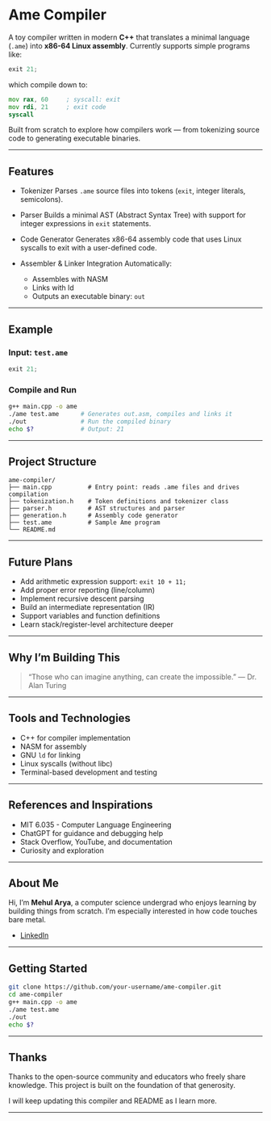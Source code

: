 # Ame Compiler

A toy compiler written in modern **C++** that translates a minimal language (`.ame`) into **x86-64 Linux assembly**. Currently supports simple programs like:

```c
exit 21;
```

which compile down to:

```asm
mov rax, 60     ; syscall: exit  
mov rdi, 21     ; exit code  
syscall
```

Built from scratch to explore how compilers work — from tokenizing source code to generating executable binaries.

---

## Features

* Tokenizer
  Parses `.ame` source files into tokens (`exit`, integer literals, semicolons).

* Parser
  Builds a minimal AST (Abstract Syntax Tree) with support for integer expressions in `exit` statements.

* Code Generator
  Generates x86-64 assembly code that uses Linux syscalls to exit with a user-defined code.

* Assembler & Linker Integration
  Automatically:

  * Assembles with NASM
  * Links with ld
  * Outputs an executable binary: `out`

---

## Example

### Input: `test.ame`

```c
exit 21;
```

### Compile and Run

```bash
g++ main.cpp -o ame
./ame test.ame      # Generates out.asm, compiles and links it
./out               # Run the compiled binary
echo $?             # Output: 21
```

---

## Project Structure

```
ame-compiler/
├── main.cpp          # Entry point: reads .ame files and drives compilation
├── tokenization.h    # Token definitions and tokenizer class
├── parser.h          # AST structures and parser
├── generation.h      # Assembly code generator
├── test.ame          # Sample Ame program
└── README.md
```

---

## Future Plans

* Add arithmetic expression support: `exit 10 + 11;`
* Add proper error reporting (line/column)
* Implement recursive descent parsing
* Build an intermediate representation (IR)
* Support variables and function definitions
* Learn stack/register-level architecture deeper

---

## Why I’m Building This

> “Those who can imagine anything, can create the impossible.”
> — Dr. Alan Turing

---

## Tools and Technologies

* C++ for compiler implementation
* NASM for assembly
* GNU `ld` for linking
* Linux syscalls (without libc)
* Terminal-based development and testing

---

## References and Inspirations

* MIT 6.035 - Computer Language Engineering
* ChatGPT for guidance and debugging help
* Stack Overflow, YouTube, and documentation
* Curiosity and exploration

---

## About Me

Hi, I’m **Mehul Arya**, a computer science undergrad who enjoys learning by building things from scratch. I’m especially interested in how code touches bare metal.

* [LinkedIn](https://www.linkedin.com/in/mehularya/)

---

## Getting Started

```bash
git clone https://github.com/your-username/ame-compiler.git
cd ame-compiler
g++ main.cpp -o ame
./ame test.ame
./out
echo $?
```

---

## Thanks

Thanks to the open-source community and educators who freely share knowledge. This project is built on the foundation of that generosity.

I will keep updating this compiler and README as I learn more.

---